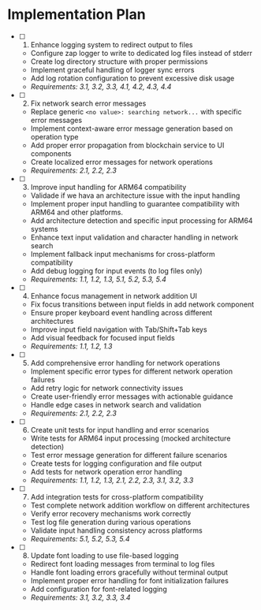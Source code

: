 # Implementation Plan

- [ ] 1. Enhance logging system to redirect output to files
  - Configure zap logger to write to dedicated log files instead of stderr
  - Create log directory structure with proper permissions
  - Implement graceful handling of logger sync errors
  - Add log rotation configuration to prevent excessive disk usage
  - _Requirements: 3.1, 3.2, 3.3, 4.1, 4.2, 4.3, 4.4_

- [ ] 2. Fix network search error messages
  - Replace generic `<no value>: searching network...` with specific error messages
  - Implement context-aware error message generation based on operation type
  - Add proper error propagation from blockchain service to UI components
  - Create localized error messages for network operations
  - _Requirements: 2.1, 2.2, 2.3_

- [ ] 3. Improve input handling for ARM64 compatibility
  - Validade if we hava an architecture issue with the input handling
  -  Implement proper input handling to guarantee compatibility with ARM64 and other platforms.
  - Add architecture detection and specific input processing for ARM64 systems
  - Enhance text input validation and character handling in network search
  - Implement fallback input mechanisms for cross-platform compatibility
  - Add debug logging for input events (to log files only)
  - _Requirements: 1.1, 1.2, 1.3, 5.1, 5.2, 5.3, 5.4_

- [ ] 4. Enhance focus management in network addition UI
  - Fix focus transitions between input fields in add network component
  - Ensure proper keyboard event handling across different architectures
  - Improve input field navigation with Tab/Shift+Tab keys
  - Add visual feedback for focused input fields
  - _Requirements: 1.1, 1.2, 1.3_

- [ ] 5. Add comprehensive error handling for network operations
  - Implement specific error types for different network operation failures
  - Add retry logic for network connectivity issues
  - Create user-friendly error messages with actionable guidance
  - Handle edge cases in network search and validation
  - _Requirements: 2.1, 2.2, 2.3_

- [ ] 6. Create unit tests for input handling and error scenarios
  - Write tests for ARM64 input processing (mocked architecture detection)
  - Test error message generation for different failure scenarios
  - Create tests for logging configuration and file output
  - Add tests for network operation error handling
  - _Requirements: 1.1, 1.2, 1.3, 2.1, 2.2, 2.3, 3.1, 3.2, 3.3_

- [ ] 7. Add integration tests for cross-platform compatibility
  - Test complete network addition workflow on different architectures
  - Verify error recovery mechanisms work correctly
  - Test log file generation during various operations
  - Validate input handling consistency across platforms
  - _Requirements: 5.1, 5.2, 5.3, 5.4_

- [ ] 8. Update font loading to use file-based logging
  - Redirect font loading messages from terminal to log files
  - Handle font loading errors gracefully without terminal output
  - Implement proper error handling for font initialization failures
  - Add configuration for font-related logging
  - _Requirements: 3.1, 3.2, 3.3, 3.4_